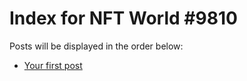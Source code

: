 # Index for NFT World #9810
Posts will be displayed in the order below:

- [Your first post](./001-first.md)

